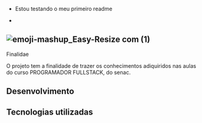  -  Estou testando o meu primeiro readme
 * 


## ![emoji-mashup_Easy-Resize com (1)](https://github.com/user-attachments/assets/bff32594-568a-4669-adbb-1fbd2fe051d0)

Finalidae

O projeto tem a finalidade de trazer os conhecimentos adiquiridos nas aulas do curso PROGRAMADOR FULLSTACK, do senac.


## Desenvolvimento




## Tecnologias utilizadas
